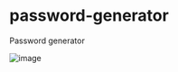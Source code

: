 # password-generator
Password generator

![image](https://user-images.githubusercontent.com/23433824/166641658-881becb1-14c5-433c-9e31-2dce270ba7e6.png)
